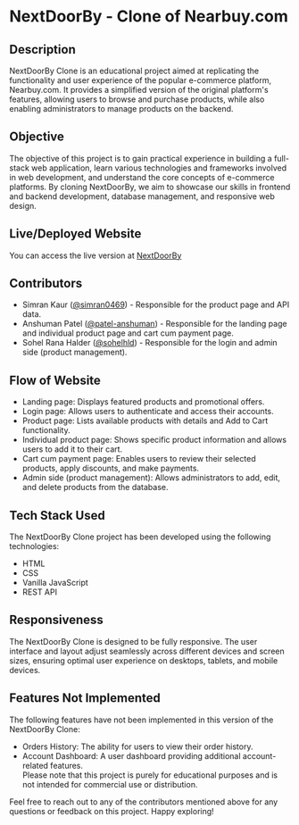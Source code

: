 # NextDoorBy - Clone of Nearbuy.com  
  
## Description  
NextDoorBy Clone is an educational project aimed at replicating the functionality and user experience of the popular e-commerce platform, Nearbuy.com. It provides a simplified version of the original platform's features, allowing users to browse and purchase products, while also enabling administrators to manage products on the backend.  
  
## Objective  
The objective of this project is to gain practical experience in building a full-stack web application, learn various technologies and frameworks involved in web development, and understand the core concepts of e-commerce platforms. By cloning NextDoorBy, we aim to showcase our skills in frontend and backend development, database management, and responsive web design.  
  
## Live/Deployed Website  
You can access the live version at [NextDoorBy](https://nextdoorby.netlify.app/)
  
## Contributors  
- Simran Kaur ([@simran0469](https://github.com/simran0469)) - Responsible for the product page and API data.  
- Anshuman Patel ([@patel-anshuman](https://github.com/patel-anshuman)) - Responsible for the landing page and individual product page and cart cum payment page.  
- Sohel Rana Halder ([@sohelhld](https://github.com/sohelhld)) - Responsible for the login and admin side (product management).  
    
## Flow of Website  
- Landing page: Displays featured products and promotional offers.  
- Login page: Allows users to authenticate and access their accounts.  
- Product page: Lists available products with details and Add to Cart functionality.  
- Individual product page: Shows specific product information and allows users to add it to their cart.  
- Cart cum payment page: Enables users to review their selected products, apply discounts, and make payments.  
- Admin side (product management): Allows administrators to add, edit, and delete products from the database.  
  
## Tech Stack Used  
The NextDoorBy Clone project has been developed using the following technologies:  
- HTML  
- CSS  
- Vanilla JavaScript  
- REST API  
  
## Responsiveness  
The NextDoorBy Clone is designed to be fully responsive. The user interface and layout adjust seamlessly across different devices and screen sizes, ensuring optimal user experience on desktops, tablets, and mobile devices.  
  
## Features Not Implemented  
The following features have not been implemented in this version of the NextDoorBy Clone:  
- Orders History: The ability for users to view their order history.  
- Account Dashboard: A user dashboard providing additional account-related features.  
Please note that this project is purely for educational purposes and is not intended for commercial use or distribution.  
  
Feel free to reach out to any of the contributors mentioned above for any questions or feedback on this project. Happy exploring!  
